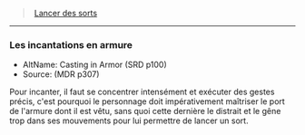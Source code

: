 ﻿---
!GenericItem
Id: spellcasting_hd.md#les-incantations-en-armure
ParentLink: spellcasting_hd.md#lancer-des-sorts
Name: Les incantations en armure
ParentName: Lancer des sorts
NameLevel: 3
AltName: Casting in Armor (SRD p100)
Source: (MDR p307)
Attributes:
  Name: Les incantations en armure
  Markdown: >+
    ### <!--Name-->Les incantations en armure<!--/Name-->


    - AltName: <!--AltName-->Casting in Armor (SRD p100)<!--/AltName-->

    - Source: <!--Source-->(MDR p307)<!--/Source-->


    Pour incanter, il faut se concentrer intensément et exécuter des gestes précis, c'est pourquoi le personnage doit impérativement maîtriser le port de l'armure dont il est vêtu, sans quoi cette dernière le distrait et le gêne trop dans ses mouvements pour lui permettre de lancer un sort.

  AltName: Casting in Armor (SRD p100)
  Source: (MDR p307)
AttributesDictionary: >+
  Name: Les incantations en armure

  Markdown: >+

    ### <!--Name-->Les incantations en armure<!--/Name-->





    - AltName: <!--AltName-->Casting in Armor (SRD p100)<!--/AltName-->



    - Source: <!--Source-->(MDR p307)<!--/Source-->





    Pour incanter, il faut se concentrer intensément et exécuter des gestes précis, c'est pourquoi le personnage doit impérativement maîtriser le port de l'armure dont il est vêtu, sans quoi cette dernière le distrait et le gêne trop dans ses mouvements pour lui permettre de lancer un sort.



  AltName: Casting in Armor (SRD p100)

  Source: (MDR p307)

---
> [Lancer des sorts](hd_spellcasting.md)

---

### Les incantations en armure

- AltName: Casting in Armor (SRD p100)
- Source: (MDR p307)

Pour incanter, il faut se concentrer intensément et exécuter des gestes précis, c'est pourquoi le personnage doit impérativement maîtriser le port de l'armure dont il est vêtu, sans quoi cette dernière le distrait et le gêne trop dans ses mouvements pour lui permettre de lancer un sort.

